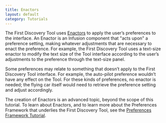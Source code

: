```yaml
---
title: Enactors
layout: default
category: Tutorials
---
```


The First Discovery Tool uses [Enactors](http://docs.fluidproject.org/infusion/development/Enactors.html)
to apply the user’s preferences to the interface.
An Enactor is an Infusion component that "acts upon" a preference setting,
making whatever adjustments that are necessary to enact the preference.
For example, the First Discovery Tool uses a text-size enactor to modify the text size of the
Tool interface according to the user’s adjustments to the preference through the text-size panel.

Some preferences may relate to something that doesn’t apply to the First Discovery Tool interface.
For example, the auto-pilot preference wouldn’t have any effect on the Tool.
For these kinds of preferences, no enactor is needed; the flying car itself would need to
retrieve the preference setting and adjust accordingly.

The creation of Enactors is an advanced topic, beyond the scope of this tutorial.
To learn about Enactors, and to learn more about the Preferences Framework that underlies the
First Discovery Tool, see the
[Preferences Framework Tutorial](http://docs.fluidproject.org/infusion/development/tutorial-creatingAPreferencesEditorUsingThePreferencesFramework/CreatingAPreferencesEditorUsingThePreferencesFramework.html).
